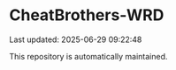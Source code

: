 # CheatBrothers-WRD

Last updated: 2025-06-29 09:22:48

This repository is automatically maintained.
